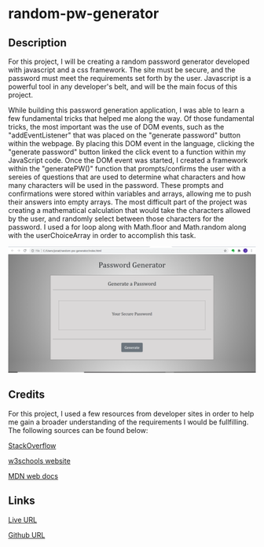 # random-pw-generator

## Description

For this project, I will be creating a random password generator developed with javascript and a css framework. The site must be secure, and the password must meet the requirements set forth by the user. Javascript is a powerful tool in any developer's belt, and will be the main focus of this project.

While building this password generation application, I was able to learn a few fundamental tricks that helped me along the way. Of those fundamental tricks, the most important was the use of DOM events, such as the "addEventListener" that was placed on the "generate password" button within the webpage. By placing this DOM event in the language, clicking the "generate password" button linked the click event to a function within my JavaScript code. Once the DOM event was started, I created a framework within the "generatePW()" function that prompts/confirms the user with a sereies of questions that are used to determine what characters and how many characters will be used in the password. These prompts and confirmations were stored within variables and arrays, allowing me to push their answers into empty arrays. The most difficult part of the project was creating a mathematical calculation that would take the characters allowed by the user, and randomly select between those characters for the password. I used a for loop along with Math.floor and Math.random along with the userChoiceArray in order to accomplish this task.

![Finished Website](./css/images/random-pw-gen-site.png)

## Credits

For this project, I used a few resources from developer sites in order to help me gain a broader understanding of the requirements I would be fullfilling. The following sources can be found below:

[StackOverflow](https://stackoverflow.com/)

[w3schools website](https://www.w3schools.com/js/js_htmldom.asp)

[MDN web docs](https://developer.mozilla.org/en-US/docs/Web/API/Document_Object_Model/Events)

## Links

[Live URL](https://jonathanstoll0603.github.io/random-pw-generator/)

[Github URL](https://github.com/jonathanstoll0603/random-pw-generator)